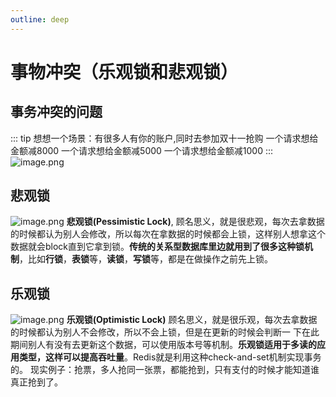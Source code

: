 ```yaml
---
outline: deep
---
```


# 事物冲突（乐观锁和悲观锁）

## 事务冲突的问题
::: tip 想想一个场景：有很多人有你的账户,同时去参加双十一抢购
一个请求想给金额减8000
一个请求想给金额减5000
一个请求想给金额减1000
:::
![image.png](https://raw.gitmirror.com/KwFruit/basic-picture-service/note-v1.0.0//img/202308252247607.png)

## 悲观锁
![image.png](https://raw.gitmirror.com/KwFruit/basic-picture-service/note-v1.0.0//img/202308252248598.png)
**悲观锁(Pessimistic Lock)**, 顾名思义，就是很悲观，每次去拿数据的时候都认为别人会修改，所以每次在拿数据的时候都会上锁，这样别人想拿这个数据就会block直到它拿到锁。**传统的关系型数据库里边就用到了很多这种锁机制**，比如**行锁**，**表锁**等，**读锁**，**写锁**等，都是在做操作之前先上锁。

## 乐观锁
![image.png](https://raw.gitmirror.com/KwFruit/basic-picture-service/note-v1.0.0//img/202308252248489.png)
**乐观锁(Optimistic Lock)** 顾名思义，就是很乐观，每次去拿数据的时候都认为别人不会修改，所以不会上锁，但是在更新的时候会判断一
下在此期间别人有没有去更新这个数据，可以使用版本号等机制。**乐观锁适用于多读的应用类型，这样可以提高吞吐量**。Redis就是利用这种check-and-set机制实现事务的。
现实例子：抢票，多人抢同一张票，都能抢到，只有支付的时候才能知道谁真正抢到了。


